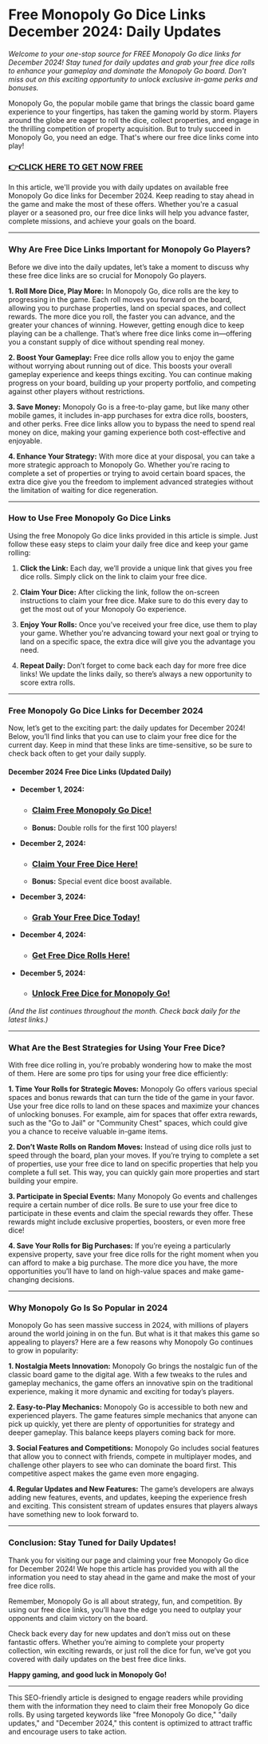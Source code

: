 # Free Monopoly Go Dice Links December 2024: Daily Updates

*Welcome to your one-stop source for FREE Monopoly Go dice links for December 2024! Stay tuned for daily updates and grab your free dice rolls to enhance your gameplay and dominate the Monopoly Go board. Don't miss out on this exciting opportunity to unlock exclusive in-game perks and bonuses.*

Monopoly Go, the popular mobile game that brings the classic board game experience to your fingertips, has taken the gaming world by storm. Players around the globe are eager to roll the dice, collect properties, and engage in the thrilling competition of property acquisition. But to truly succeed in Monopoly Go, you need an edge. That's where our free dice links come into play!

### [👉CLICK HERE TO GET NOW FREE](https://freeforyou.xyz/monopoly/go/)

In this article, we'll provide you with daily updates on available free Monopoly Go dice links for December 2024. Keep reading to stay ahead in the game and make the most of these offers. Whether you're a casual player or a seasoned pro, our free dice links will help you advance faster, complete missions, and achieve your goals on the board.

---

### **Why Are Free Dice Links Important for Monopoly Go Players?**

Before we dive into the daily updates, let’s take a moment to discuss why these free dice links are so crucial for Monopoly Go players.

**1. Roll More Dice, Play More:**
In Monopoly Go, dice rolls are the key to progressing in the game. Each roll moves you forward on the board, allowing you to purchase properties, land on special spaces, and collect rewards. The more dice you roll, the faster you can advance, and the greater your chances of winning. However, getting enough dice to keep playing can be a challenge. That’s where free dice links come in—offering you a constant supply of dice without spending real money.

**2. Boost Your Gameplay:**
Free dice rolls allow you to enjoy the game without worrying about running out of dice. This boosts your overall gameplay experience and keeps things exciting. You can continue making progress on your board, building up your property portfolio, and competing against other players without restrictions.

**3. Save Money:**
Monopoly Go is a free-to-play game, but like many other mobile games, it includes in-app purchases for extra dice rolls, boosters, and other perks. Free dice links allow you to bypass the need to spend real money on dice, making your gaming experience both cost-effective and enjoyable.

**4. Enhance Your Strategy:**
With more dice at your disposal, you can take a more strategic approach to Monopoly Go. Whether you're racing to complete a set of properties or trying to avoid certain board spaces, the extra dice give you the freedom to implement advanced strategies without the limitation of waiting for dice regeneration.

---

### **How to Use Free Monopoly Go Dice Links**

Using the free Monopoly Go dice links provided in this article is simple. Just follow these easy steps to claim your daily free dice and keep your game rolling:

1. **Click the Link:** Each day, we’ll provide a unique link that gives you free dice rolls. Simply click on the link to claim your free dice.

2. **Claim Your Dice:** After clicking the link, follow the on-screen instructions to claim your free dice. Make sure to do this every day to get the most out of your Monopoly Go experience.

3. **Enjoy Your Rolls:** Once you’ve received your free dice, use them to play your game. Whether you're advancing toward your next goal or trying to land on a specific space, the extra dice will give you the advantage you need.

4. **Repeat Daily:** Don’t forget to come back each day for more free dice links! We update the links daily, so there’s always a new opportunity to score extra rolls.

---

### **Free Monopoly Go Dice Links for December 2024**

Now, let’s get to the exciting part: the daily updates for December 2024! Below, you’ll find links that you can use to claim your free dice for the current day. Keep in mind that these links are time-sensitive, so be sure to check back often to get your daily supply.

#### **December 2024 Free Dice Links** (Updated Daily)

- **December 1, 2024:**
  - ### [Claim Free Monopoly Go Dice!](https://freeforyou.xyz/monopoly/go/)
  - **Bonus:** Double rolls for the first 100 players!
  
- **December 2, 2024:**
  - ### [Claim Your Free Dice Here!](https://freeforyou.xyz/monopoly/go/)
  - **Bonus:** Special event dice boost available.

- **December 3, 2024:**
  - ### [Grab Your Free Dice Today!](https://freeforyou.xyz/monopoly/go/)

- **December 4, 2024:**
  - ### [Get Free Dice Rolls Here!](https://freeforyou.xyz/monopoly/go/)

- **December 5, 2024:**
  - ### [Unlock Free Dice for Monopoly Go!](https://freeforyou.xyz/monopoly/go/)

*(And the list continues throughout the month. Check back daily for the latest links.)*

---

### **What Are the Best Strategies for Using Your Free Dice?**

With free dice rolling in, you’re probably wondering how to make the most of them. Here are some pro tips for using your free dice efficiently:

**1. Time Your Rolls for Strategic Moves:**
Monopoly Go offers various special spaces and bonus rewards that can turn the tide of the game in your favor. Use your free dice rolls to land on these spaces and maximize your chances of unlocking bonuses. For example, aim for spaces that offer extra rewards, such as the "Go to Jail" or "Community Chest" spaces, which could give you a chance to receive valuable in-game items.

**2. Don’t Waste Rolls on Random Moves:**
Instead of using dice rolls just to speed through the board, plan your moves. If you’re trying to complete a set of properties, use your free dice to land on specific properties that help you complete a full set. This way, you can quickly gain more properties and start building your empire.

**3. Participate in Special Events:**
Many Monopoly Go events and challenges require a certain number of dice rolls. Be sure to use your free dice to participate in these events and claim the special rewards they offer. These rewards might include exclusive properties, boosters, or even more free dice!

**4. Save Your Rolls for Big Purchases:**
If you’re eyeing a particularly expensive property, save your free dice rolls for the right moment when you can afford to make a big purchase. The more dice you have, the more opportunities you’ll have to land on high-value spaces and make game-changing decisions.

---

### **Why Monopoly Go Is So Popular in 2024**

Monopoly Go has seen massive success in 2024, with millions of players around the world joining in on the fun. But what is it that makes this game so appealing to players? Here are a few reasons why Monopoly Go continues to grow in popularity:

**1. Nostalgia Meets Innovation:**
Monopoly Go brings the nostalgic fun of the classic board game to the digital age. With a few tweaks to the rules and gameplay mechanics, the game offers an innovative spin on the traditional experience, making it more dynamic and exciting for today’s players.

**2. Easy-to-Play Mechanics:**
Monopoly Go is accessible to both new and experienced players. The game features simple mechanics that anyone can pick up quickly, yet there are plenty of opportunities for strategy and deeper gameplay. This balance keeps players coming back for more.

**3. Social Features and Competitions:**
Monopoly Go includes social features that allow you to connect with friends, compete in multiplayer modes, and challenge other players to see who can dominate the board first. This competitive aspect makes the game even more engaging.

**4. Regular Updates and New Features:**
The game’s developers are always adding new features, events, and updates, keeping the experience fresh and exciting. This consistent stream of updates ensures that players always have something new to look forward to.

---

### **Conclusion: Stay Tuned for Daily Updates!**

Thank you for visiting our page and claiming your free Monopoly Go dice for December 2024! We hope this article has provided you with all the information you need to stay ahead in the game and make the most of your free dice rolls.

Remember, Monopoly Go is all about strategy, fun, and competition. By using our free dice links, you’ll have the edge you need to outplay your opponents and claim victory on the board.

Check back every day for new updates and don’t miss out on these fantastic offers. Whether you’re aiming to complete your property collection, win exciting rewards, or just roll the dice for fun, we’ve got you covered with daily updates on the best free dice links.

**Happy gaming, and good luck in Monopoly Go!**

---

This SEO-friendly article is designed to engage readers while providing them with the information they need to claim their free Monopoly Go dice rolls. By using targeted keywords like "free Monopoly Go dice," "daily updates," and "December 2024," this content is optimized to attract traffic and encourage users to take action.
